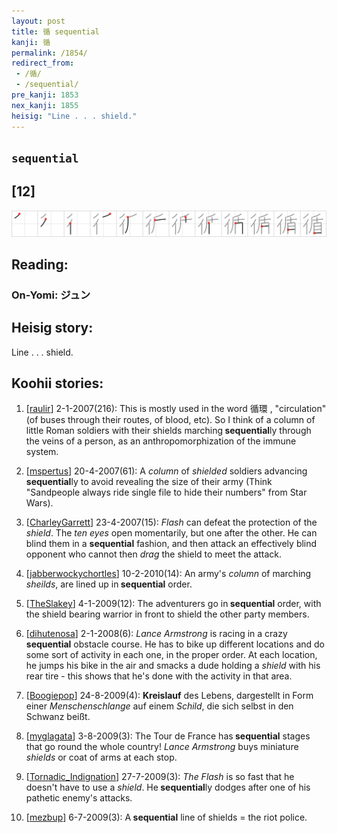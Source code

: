```yaml
---
layout: post
title: 循 sequential
kanji: 循
permalink: /1854/
redirect_from:
 - /循/
 - /sequential/
pre_kanji: 1853
nex_kanji: 1855
heisig: "Line . . . shield."
---
```


## `sequential`

## [12]

<div class="stroke"><img src="../images/E5BEAA.png" /></div>

## Reading:

### On-Yomi: ジュン

## Heisig story:

Line . . . shield.

## Koohii stories:

1) [<a href="http://kanji.koohii.com/profile/raulir">raulir</a>] 2-1-2007(216): This is mostly used in the word 循環 , &quot;circulation&quot; (of buses through their routes, of blood, etc). So I think of a column of little Roman soldiers with their shields marching<strong> sequential</strong>ly through the veins of a person, as an anthropomorphization of the immune system.

2) [<a href="http://kanji.koohii.com/profile/mspertus">mspertus</a>] 20-4-2007(61): A <em>column</em> of <em>shielded</em> soldiers advancing<strong> sequential</strong>ly to avoid revealing the size of their army (Think &quot;Sandpeople always ride single file to hide their numbers&quot; from Star Wars).

3) [<a href="http://kanji.koohii.com/profile/CharleyGarrett">CharleyGarrett</a>] 23-4-2007(15): <em>Flash</em> can defeat the protection of the <em>shield</em>. The <em>ten</em> <em>eyes</em> open momentarily, but one after the other. He can blind them in a <strong>sequential</strong> fashion, and then attack an effectively blind opponent who cannot then <em>drag</em> the shield to meet the attack.

4) [<a href="http://kanji.koohii.com/profile/jabberwockychortles">jabberwockychortles</a>] 10-2-2010(14): An army&#039;s <em>column</em> of marching <em>sheilds</em>, are lined up in<strong> sequential</strong> order.

5) [<a href="http://kanji.koohii.com/profile/TheSlakey">TheSlakey</a>] 4-1-2009(12): The adventurers go in<strong> sequential</strong> order, with the shield bearing warrior in front to shield the other party members.

6) [<a href="http://kanji.koohii.com/profile/dihutenosa">dihutenosa</a>] 2-1-2008(6): <em>Lance Armstrong</em> is racing in a crazy<strong> sequential</strong> obstacle course. He has to bike up different locations and do some sort of activity in each one, in the proper order. At each location, he jumps his bike in the air and smacks a dude holding a <em>shield</em> with his rear tire - this shows that he&#039;s done with the activity in that area.

7) [<a href="http://kanji.koohii.com/profile/Boogiepop">Boogiepop</a>] 24-8-2009(4): <strong>Kreislauf</strong> des Lebens, dargestellt in Form einer <em>Menschenschlange</em> auf einem <em>Schild</em>, die sich selbst in den Schwanz beißt.

8) [<a href="http://kanji.koohii.com/profile/myglagata">myglagata</a>] 3-8-2009(3): The Tour de France has<strong> sequential</strong> stages that go round the whole country! <em>Lance Armstrong</em> buys miniature <em>shields</em> or coat of arms at each stop.

9) [<a href="http://kanji.koohii.com/profile/Tornadic_Indignation">Tornadic_Indignation</a>] 27-7-2009(3): <em>The Flash</em> is so fast that he doesn&#039;t have to use a <em>shield</em>. He<strong> sequential</strong>ly dodges after one of his pathetic enemy&#039;s attacks.

10) [<a href="http://kanji.koohii.com/profile/mezbup">mezbup</a>] 6-7-2009(3): A<strong> sequential</strong> line of shields = the riot police.
